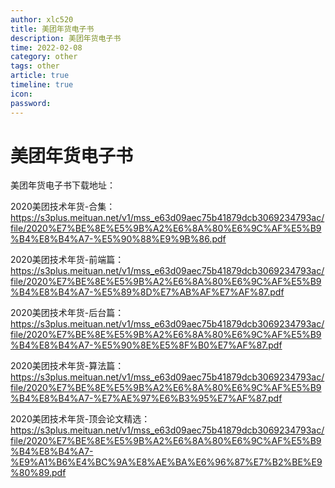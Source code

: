 ```yaml
---
author: xlc520
title: 美团年货电子书
description: 美团年货电子书
time: 2022-02-08
category: other
tags: other
article: true
timeline: true
icon: 
password: 
---
```

# 美团年货电子书



美团年货电子书下载地址：

2020美团技术年货-合集：https://s3plus.meituan.net/v1/mss_e63d09aec75b41879dcb3069234793ac/file/2020%E7%BE%8E%E5%9B%A2%E6%8A%80%E6%9C%AF%E5%B9%B4%E8%B4%A7-%E5%90%88%E9%9B%86.pdf

2020美团技术年货-前端篇：https://s3plus.meituan.net/v1/mss_e63d09aec75b41879dcb3069234793ac/file/2020%E7%BE%8E%E5%9B%A2%E6%8A%80%E6%9C%AF%E5%B9%B4%E8%B4%A7-%E5%89%8D%E7%AB%AF%E7%AF%87.pdf

2020美团技术年货-后台篇：https://s3plus.meituan.net/v1/mss_e63d09aec75b41879dcb3069234793ac/file/2020%E7%BE%8E%E5%9B%A2%E6%8A%80%E6%9C%AF%E5%B9%B4%E8%B4%A7-%E5%90%8E%E5%8F%B0%E7%AF%87.pdf

2020美团技术年货-算法篇：https://s3plus.meituan.net/v1/mss_e63d09aec75b41879dcb3069234793ac/file/2020%E7%BE%8E%E5%9B%A2%E6%8A%80%E6%9C%AF%E5%B9%B4%E8%B4%A7-%E7%AE%97%E6%B3%95%E7%AF%87.pdf

2020美团技术年货-顶会论文精选：https://s3plus.meituan.net/v1/mss_e63d09aec75b41879dcb3069234793ac/file/2020%E7%BE%8E%E5%9B%A2%E6%8A%80%E6%9C%AF%E5%B9%B4%E8%B4%A7-%E9%A1%B6%E4%BC%9A%E8%AE%BA%E6%96%87%E7%B2%BE%E9%80%89.pdf